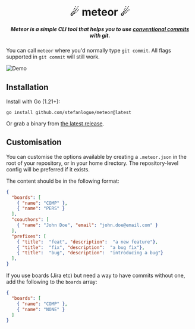 <div align="center">
  <h1>️☄ meteor ☄</h1>
  <h5>Meteor is a simple CLI tool that helps you to use <a href="https://www.conventionalcommits.org/">conventional commits</a> with git.</h5>
</div>


You can call `meteor` where you'd normally type `git commit`. All flags supported in `git commit` will still work.

![Demo](demo.png)

## Installation

Install with Go (1.21+):

```console
go install github.com/stefanlogue/meteor@latest
```

Or grab a binary from [the latest release](https://github.com/stefanlogue/meteor/releases/latest).

## Customisation

You can customise the options available by creating a `.meteor.json` in the root of your repository, or in your home directory. The repository-level config will be preferred if it exists.

The content should be in the following format:

```json
{
  "boards": [
    { "name": "COMP" },
    { "name": "PERS" }
  ],
  "coauthors": [
    { "name": "John Doe", "email": "john.doe@email.com" }
  ],
  "prefixes": [
    { "title":  "feat", "description":  "a new feature"},
    { "title":  "fix", "description":  "a bug fix"},
    { "title":  "bug", "description":  "introducing a bug"}
  ],
}
```

If you use boards (Jira etc) but need a way to have commits without one, add the following to the `boards` array:
```json
{
  "boards": [
    { "name": "COMP" },
    { "name": "NONE" }
  ]
}
```

